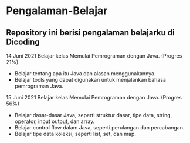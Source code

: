 # Pengalaman-Belajar
Repository ini berisi pengalaman belajarku di Dicoding
--
14 Juni 2021
Belajar kelas Memulai Pemrograman dengan Java. (Progres 21%)
 * Belajar tentang apa itu Java dan alasan menggunakannya.
 * Belajar tools yang dapat digunakan untuk menjalankan bahasa pemrograman Java.

15 Juni 2021
Belajar kelas Memulai Pemrograman dengan Java. (Progres 56%)
 * Belajar dasar-dasar Java, seperti struktur dasar, tipe data, string, operator,         input output, dan array.
 * Belajar control flow dalam Java, seperti perulangan dan percabangan.
 * Belajar tipe data koleksi, seperti list, set, dan map.
